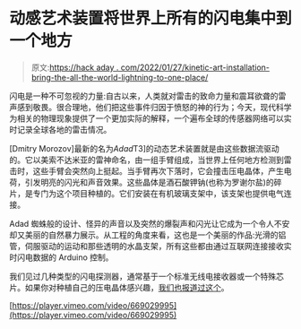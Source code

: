 # 动感艺术装置将世界上所有的闪电集中到一个地方

> 原文:[https://hack aday . com/2022/01/27/kinetic-art-installation-bring-the-all-the-world-lightning-to-one-place/](https://hackaday.com/2022/01/27/kinetic-art-installation-brings-all-the-worlds-lightning-to-one-place/)

闪电是一种不可忽视的力量:自古以来，人类就对雷击的致命力量和震耳欲聋的雷声感到敬畏。很合理地，他们把这些事件归因于愤怒的神的行为；今天，现代科学为相关的物理现象提供了一个更加实际的解释，一个遍布全球的传感器网络可以实时记录全球各地的雷击情况。

[Dmitry Morozov]最新的名为*Adad*T3]的动态艺术装置就是由这些数据流驱动的。它以美索不达米亚的雷神命名，由一组手臂组成，当世界上任何地方检测到雷击时，这些手臂会突然向上挺起。当手臂再次下落时，它会撞击压电晶体，产生电荷，引发明亮的闪光和声音效果。这些晶体是酒石酸钾钠(也称为罗谢尔盐)的碎片，是专门为这个项目种植的。它们安装在有机玻璃支架中，该支架也提供电气连接。

Adad 蜘蛛般的设计、怪异的声音以及突然的爆裂声和闪光让它成为一个令人不安却又美丽的自然暴力展示。从工程的角度来看，这也是一个美丽的作品:光滑的铝管，伺服驱动的运动和那些透明的水晶支架，所有这些都由通过互联网连接接收实时闪电数据的 Arduino 控制。

我们见过几种类型的闪电探测器，通常基于一个标准无线电接收器或一个特殊芯片。如果你对种植自己的压电晶体感兴趣，[我们也报道过这个](https://hackaday.com/2011/03/15/cooking-up-piezo-crystals-at-home/)。

[https://player.vimeo.com/video/669029995](https://player.vimeo.com/video/669029995)